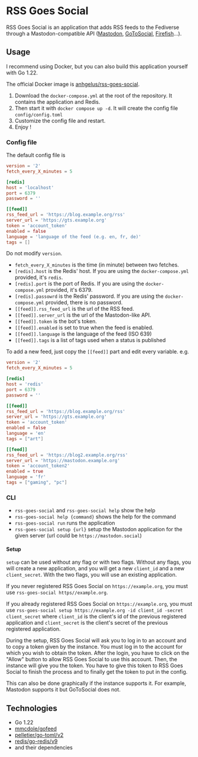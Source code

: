 # RSS Goes Social

RSS Goes Social is an application that adds RSS feeds to the Fediverse through a Mastodon-compatible API
([Mastodon](https://joinmastodon.org/), [GoToSocial](https://gotosocial.org), 
[Firefish](https://joinfirefish.org/)...).

## Usage

I recommend using Docker, but you can also build this application yourself with Go 1.22.

The official Docker image is [anhgelus/rss-goes-social](https://hub.docker.com/r/anhgelus/rss-goes-social).

1. Download the `docker-compose.yml` at the root of the repository.
It contains the application and Redis.
2. Then start it with `docker compose up -d`. It will create the config file `config/config.toml`
3. Customize the config file and restart.
4. Enjoy !

### Config file

The default config file is
```toml
version = '2'
fetch_every_X_minutes = 5

[redis]
host = 'localhost'
port = 6379
password = ''

[[feed]]
rss_feed_url = 'https://blog.example.org/rss'
server_url = 'https://gts.example.org'
token = 'account_token'
enabled = false
language = 'language of the feed (e.g. en, fr, de)'
tags = []
```

Do not modify `version`.

- `fetch_every_X_minutes` is the time (in minute) between two fetches.
- `[redis].host` is the Redis' host. If you are using the `docker-compose.yml` provided, it's `redis`.
- `[redis].port` is the port of Redis. If you are using the `docker-compose.yml` provided, it's 6379.
- `[redis].passowrd` is the Redis' password. If you are using the `docker-compose.yml` provided, there is no password.
- `[[feed]].rss_feed_url` is the url of the RSS feed.
- `[[feed]].server_url` is the url of the Mastodon-like API.
- `[[feed]].token` is the bot's token.
- `[[feed]].enabled` is set to true when the feed is enabled.
- `[[feed]].language` is the language of the feed (ISO 639)
- `[[feed]].tags` is a list of tags used when a status is published



To add a new feed, just copy the `[[feed]]` part and edit every variable. e.g.
```toml
version = '2'
fetch_every_X_minutes = 5

[redis]
host = 'redis'
port = 6379
password = ''

[[feed]]
rss_feed_url = 'https://blog.example.org/rss'
server_url = 'https://gts.example.org'
token = 'account_token'
enabled = false
language = 'en'
tags = ["art"]

[[feed]]
rss_feed_url = 'https://blog2.example.org/rss'
server_url = 'https://mastodon.example.org'
token = 'account_token2'
enabled = true
language = 'fr'
tags = ["gaming", "pc"]
```

### CLI

- `rss-goes-social` and `rss-goes-social help` show the help
- `rss-goes-social help {command}` shows the help for the command
- `rss-goes-social run` runs the application
- `rss-goes-social setup {url}` setup the Mastodon application for the given server (url could be `https://mastodon.social`)

#### Setup

`setup` can be used without any flag or with two flags.
Without any flags, you will create a new application, and you will get a new `client_id` and a new `client_secret`.
With the two flags, you will use an existing application.

If you never registered RSS Goes Social on `https://example.org`, you must use `rss-goes-social https//example.org`.

If you already registered RSS Goes Social on `https://example.org`, you must use 
`rss-goes-social setup https://example.org -id client_id -secret client_secret` where `client_id` is the client's id of
the previous registered application and `client_secret` is the client's secret of the previous registered application.

During the setup, RSS Goes Social will ask you to log in to an account and to copy a token given by the instance.
You must log in to the account for which you wish to obtain the token.
After the login, you have to click on the "Allow" button to allow RSS Goes Social to use this account.
Then, the instance will give you the token. 
You have to give this token to RSS Goes Social to finish the process and to finally get the token to put in the config.

This can also be done graphically if the instance supports it.
For example, Mastodon supports it but GoToSocial does not.

## Technologies

- Go 1.22
- [mmcdole/gofeed](https://github.com/mmcdole/gofeed)
- [pelletier/go-toml/v2](https://github.com/pelletier/go-toml)
- [redis/go-redis/v9](https://github.com/redis/go-redis)
- and their dependencies
